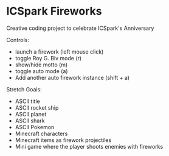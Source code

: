 # ICSpark Fireworks
Creative coding project to celebrate ICSpark's Anniversary

Controls:
- launch a firework (left mouse click)
- toggle Roy G. Biv mode (r)
- show/hide motto (m)
- toggle auto mode (a)
- Add another auto firework instance (shift + a)

Stretch Goals:
- ASCII title
- ASCII rocket ship
- ASCII planet
- ASCII shark
- ASCII Pokemon
- Minecraft characters
- Minecraft items as firework projectiles
- Mini game where the player shoots enemies with fireworks
